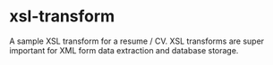 # xsl-transform
A sample XSL transform for a resume / CV. XSL transforms are super important for XML form data extraction and database storage.
